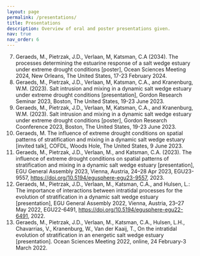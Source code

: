 ```yaml
---
layout: page
permalink: /presentations/
title: Presentations
description: Overview of oral and poster presentations given.
nav: true
nav_order: 6
---
```


7. Geraeds, M., Pietrzak, J.D., Verlaan, M, Katsman, C.A (2034). The processes determining the estuarine response of a salt wedge estuary under extreme drought conditions [poster], Ocean Sciences Meeting 2024, New Orleans, The United States, 17-23 February 2024.
6. Geraeds, M., Pietrzak, J.D., Verlaan, M, Katsman, C.A., and Kranenburg, W.M. (2023). Salt intrusion and mixing in a dynamic salt wedge estuary under extreme drought conditions [presentation], Gordon Research Seminar 2023, Boston, The United States, 19-23 June 2023. 
5. Geraeds, M., Pietrzak, J.D., Verlaan, M, Katsman, C.A., and Kranenburg, W.M. (2023). Salt intrusion and mixing in a dynamic salt wedge estuary under extreme drought conditions [poster], Gordon Research Coonference 2023, Boston, The United States, 19-23 June 2023. 
4. Geraeds, M. The influence of extreme drought conditions on spatial patterns of stratification and mixing in a dynamic salt wedge estuary [invited talk], COFDL, Woods Hole, The United States, 9 June 2023.
3. Geraeds, M., Pietrzak, J.D., Verlaan, M., and Katsman, C.A. (2023). The influence of extreme drought conditions on spatial patterns of stratification and mixing in a dynamic salt wedge estuary [presentation], EGU General Assembly 2023, Vienna, Austria, 24–28 Apr 2023, EGU23-9557, https://doi.org/10.5194/egusphere-egu23-9557, 2023.
2. Geraeds, M., Pietrzak, J.D., Verlaan, M., Katsman, C.A., and Hulsen, L.: The importance of interactions between intratidal processes for the evolution of stratification in a dynamic salt wedge estuary [presentation], EGU General Assembly 2022, Vienna, Austria, 23–27 May 2022, EGU22-6491, https://doi.org/10.5194/egusphere-egu22-6491, 2022.
1. Geraeds, M., Pietrzak, J.D., Verlaan, M., Katsman, C.A., Hulsen, L.H., Chavarrias, V., Kranenburg, W., Van der Kaaij, T., On the intratidal evolution of stratification in an energetic salt wedge estuary [presentation]. Ocean Sciences Meeting 2022, online, 24 February-3 March 2022.
